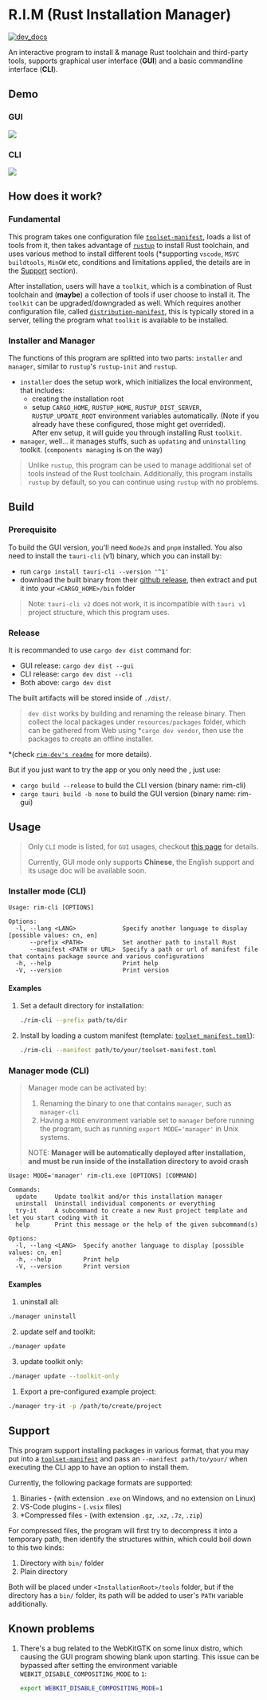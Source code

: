 # R.I.M (Rust Installation Manager)

[![dev_docs](https://img.shields.io/badge/dev-rustdoc-blue)](https://j-zhengli.github.io/rim)

An interactive program to install & manage Rust toolchain and third-party tools, supports graphical user interface (**GUI**) and a basic commandline interface (**CLI**).

## Demo

### GUI

<img src="./resources/images/windows-install-demo.gif" />

### CLI

<img src="./resources/images/linux-cli-install-demo.gif" />

## How does it work?

### Fundamental

This program takes one configuration file [`toolset-manifest`](./resources/toolset_manifest.toml), loads a list of tools from it,
then takes advantage of [`rustup`](https://github.com/rust-lang/rustup) to install Rust toolchain, and uses various method to install different tools (*supporting `vscode`, `MSVC buildtools`, `MinGW` etc, conditions and limitations applied, the details are in the [Support](#support) section).

After installation, users will have a `toolkit`, which is a combination of Rust toolchain and (**maybe**) a collection of tools if user choose to install it.
The `toolkit` can be upgraded/downgraded as well. Which requires another configuration file,
called [`distribution-manifest`](./resources/mock/dist/distribution-manifest.toml), this is typically stored in a server, telling the program what `toolkit` is available to be installed.

### Installer and Manager

The functions of this program are splitted into two parts: `installer` and `manager`, similar to `rustup`'s `rustup-init` and `rustup`.

- `installer` does the setup work, which initializes the local environment, that includes:
  - creating the installation root
  - setup `CARGO_HOME`, `RUSTUP_HOME`, `RUSTUP_DIST_SERVER`, `RUSTUP_UPDATE_ROOT` environment variables automatically. (Note if you already have these configured, those might get overrided).</br>
After env setup, it will guide you through installing Rust `toolkit`.
- `manager`, well... it manages stuffs, such as `updating` and `uninstalling` toolkit. (`components managing` is on the way)

> Unlike `rustup`, this program can be used to manage additional set of tools instead of the Rust toolchain.
> Additionally, this program installs `rustup` by default, so you can continue using `rustup` with no problems.

## Build

### Prerequisite

To build the GUI version, you'll need `NodeJs` and `pnpm` installed.
You also need to install the `tauri-cli` (v1) binary, which you can install by:

- run `cargo install tauri-cli --version '^1'`
- download the built binary from their [github release](https://github.com/tauri-apps/tauri/releases/tag/tauri-cli-v1.6.3), then extract and put it into your `<CARGO_HOME>/bin` folder

> Note: `tauri-cli v2` does not work, it is incompatible with `tauri v1` project structure, which this program uses.

### Release

It is recommanded to use `cargo dev dist` command for:

- GUI release: `cargo dev dist --gui`
- CLI release: `cargo dev dist --cli`
- Both above: `cargo dev dist`

The built artifacts will be stored inside of `./dist/`.

> `dev dist` works by building and renaming the release binary. Then collect the local packages under `resources/packages` folder, which can be gathered from Web using *`cargo dev vendor`, then use the packages to create an offline installer. 

*(check [`rim-dev's readme`](./rim_dev/README.md) for more details).

But if you just want to try the app or you only need the , just use:
- `cargo build --release` to build the CLI version (binary name: rim-cli)
- `cargo tauri build -b none` to build the GUI version (binary name: rim-gui)

## Usage

> Only `CLI` mode is listed, for `GUI` usages, checkout [this page](https://xuanwu.beta.atomgit.com/guide/) for details.
>
> Currently, GUI mode only supports **Chinese**, the English support and its usage doc will be available soon.

### Installer mode (CLI)

```console
Usage: rim-cli [OPTIONS]

Options:
  -l, --lang <LANG>             Specify another language to display [possible values: cn, en]
      --prefix <PATH>           Set another path to install Rust
      --manifest <PATH or URL>  Specify a path or url of manifest file that contains package source and various configurations
  -h, --help                    Print help
  -V, --version                 Print version
```

#### Examples

1. Set a default directory for installation:

    ```bash
    ./rim-cli --prefix path/to/dir
    ```

2. Install by loading a custom manifest (template: [`toolset_manifest.toml`](./resources/toolset_manifest.toml)):

    ```bash
    ./rim-cli --manifest path/to/your/toolset-manifest.toml
    ```

### Manager mode (CLI)

> Manager mode can be activated by:
>
> 1. Renaming the binary to one that contains `manager`, such as `manager-cli`
> 2. Having a `MODE` environment variable set to `manager` before running the program, such as running `export MODE='manager'` in Unix systems.
>
> NOTE: **Manager will be automatically deployed after installation, and must be run inside of the installation directory to avoid crash**

```console
Usage: MODE='manager' rim-cli.exe [OPTIONS] [COMMAND]

Commands:
  update     Update toolkit and/or this installation manager
  uninstall  Uninstall individual components or everything
  try-it     A subcommand to create a new Rust project template and let you start coding with it
  help       Print this message or the help of the given subcommand(s)

Options:
  -l, --lang <LANG>  Specify another language to display [possible values: cn, en]
  -h, --help         Print help
  -V, --version      Print version
```

#### Examples

1. uninstall all:

```bash
./manager uninstall
```

2. update self and toolkit:

```bash
./manager update
```

3. update toolkit only:

```bash
./manager update --toolkit-only
```

1. Export a pre-configured example project:

```bash
./manager try-it -p /path/to/create/project
```

## Support

This program support installing packages in various format, that you may put into a [`toolset-manifest`](./resources/toolset_manifest.toml) and pass an `--manifest path/to/your/` when executing the CLI app to have an option to install them.

Currently, the following package formats are supported:

1. Binaries - (with extension `.exe` on Windows, and no extension on Linux)
2. VS-Code plugins - (`.vsix` files)
3. *Compressed files - (with extension `.gz`, `.xz`, `.7z`, `.zip`)

For compressed files, the program will first try to decompress it into a temporary path, then identify the structures within, which could boil down to this two kinds:

1. Directory with `bin/` folder
2. Plain directory

Both will be placed under `<InstallationRoot>/tools` folder, but if the directory has a `bin/` folder, its path will be added to user's `PATH` variable additionally.

## Known problems

1. There's a bug related to the WebKitGTK on some linux distro, which causing the GUI program showing blank upon starting.
  This issue can be bypassed after setting the environment variable `WEBKIT_DISABLE_COMPOSITING_MODE` to `1`:

    ```bash
    export WEBKIT_DISABLE_COMPOSITING_MODE=1
    ```
